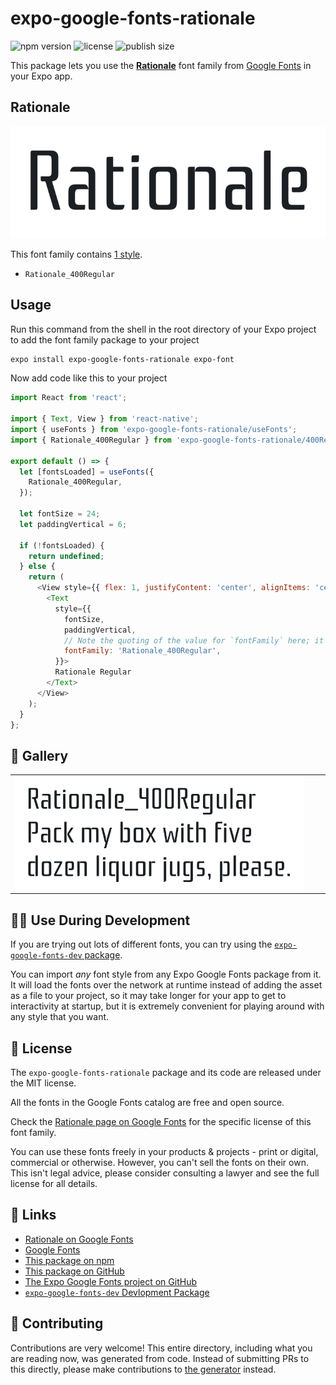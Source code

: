 # expo-google-fonts-rationale

![npm version](https://flat.badgen.net/npm/v/expo-google-fonts-rationale)
![license](https://flat.badgen.net/github/license/expo/google-fonts)
![publish size](https://flat.badgen.net/packagephobia/install/expo-google-fonts-rationale)

This package lets you use the [**Rationale**](https://fonts.google.com/specimen/Rationale) font family from [Google Fonts](https://fonts.google.com/) in your Expo app.

## Rationale

![Rationale](./font-family.png)

This font family contains [1 style](#-gallery).

- `Rationale_400Regular`

## Usage

Run this command from the shell in the root directory of your Expo project to add the font family package to your project
```sh
expo install expo-google-fonts-rationale expo-font
```

Now add code like this to your project
```js
import React from 'react';

import { Text, View } from 'react-native';
import { useFonts } from 'expo-google-fonts-rationale/useFonts';
import { Rationale_400Regular } from 'expo-google-fonts-rationale/400Regular';

export default () => {
  let [fontsLoaded] = useFonts({
    Rationale_400Regular,
  });

  let fontSize = 24;
  let paddingVertical = 6;

  if (!fontsLoaded) {
    return undefined;
  } else {
    return (
      <View style={{ flex: 1, justifyContent: 'center', alignItems: 'center' }}>
        <Text
          style={{
            fontSize,
            paddingVertical,
            // Note the quoting of the value for `fontFamily` here; it expects a string!
            fontFamily: 'Rationale_400Regular',
          }}>
          Rationale Regular
        </Text>
      </View>
    );
  }
};

```

## 🔡 Gallery


||||
|-|-|-|
|![Rationale_400Regular](.//400Regular/Rationale_400Regular.ttf.png)||||


## 👩‍💻 Use During Development

If you are trying out lots of different fonts, you can try using the [`expo-google-fonts-dev` package](https://github.com/freeboub/google-fonts/tree/master/font-packages/dev#readme).

You can import *any* font style from any Expo Google Fonts package from it. It will load the fonts
over the network at runtime instead of adding the asset as a file to your project, so it may take longer
for your app to get to interactivity at startup, but it is extremely convenient
for playing around with any style that you want.

## 📖 License

The `expo-google-fonts-rationale` package and its code are released under the MIT license.

All the fonts in the Google Fonts catalog are free and open source.

Check the [Rationale page on Google Fonts](https://fonts.google.com/specimen/Rationale) for the specific license of this font family.

You can use these fonts freely in your products & projects - print or digital, commercial or otherwise. However, you can't sell the fonts on their own. This isn't legal advice, please consider consulting a lawyer and see the full license for all details.

## 🔗 Links

- [Rationale on Google Fonts](https://fonts.google.com/specimen/Rationale)
- [Google Fonts](https://fonts.google.com/)
- [This package on npm](https://www.npmjs.com/package/expo-google-fonts-rationale)
- [This package on GitHub](https://github.com/freeboub/google-fonts/tree/master/font-packages/rationale)
- [The Expo Google Fonts project on GitHub](https://github.com/freeboub/google-fonts)
- [`expo-google-fonts-dev` Devlopment Package](https://github.com/freeboub/google-fonts/tree/master/font-packages/dev)

## 🤝 Contributing

Contributions are very welcome! This entire directory, including what you are reading now, was generated from code. Instead of submitting PRs to this directly, please make contributions to [the generator](https://github.com/freeboub/google-fonts/tree/master/packages/generator) instead.
